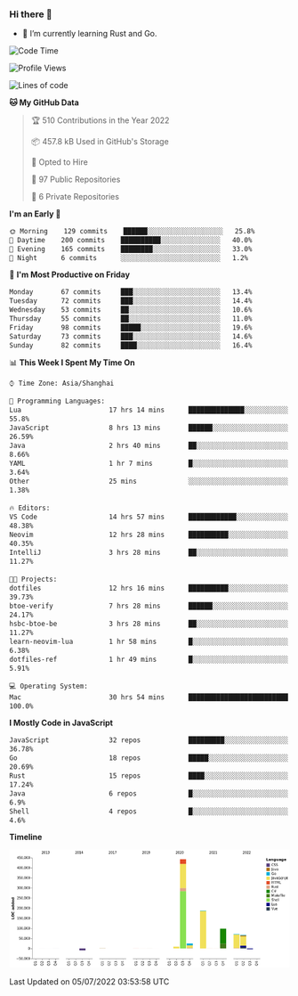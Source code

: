 ### Hi there 👋

- 🌱 I’m currently learning Rust and Go.

<!--START_SECTION:waka-->
![Code Time](http://img.shields.io/badge/Code%20Time-510%20hrs%2050%20mins-blue)

![Profile Views](http://img.shields.io/badge/Profile%20Views-0-blue)

![Lines of code](https://img.shields.io/badge/From%20Hello%20World%20I%27ve%20Written-894%20Thousand%20lines%20of%20code-blue)

**🐱 My GitHub Data** 

> 🏆 510 Contributions in the Year 2022
 > 
> 📦 457.8 kB Used in GitHub's Storage 
 > 
> 💼 Opted to Hire
 > 
> 📜 97 Public Repositories 
 > 
> 🔑 6 Private Repositories  
 > 
**I'm an Early 🐤** 

```text
🌞 Morning    129 commits    ██████░░░░░░░░░░░░░░░░░░░   25.8% 
🌆 Daytime    200 commits    ██████████░░░░░░░░░░░░░░░   40.0% 
🌃 Evening    165 commits    ████████░░░░░░░░░░░░░░░░░   33.0% 
🌙 Night      6 commits      ░░░░░░░░░░░░░░░░░░░░░░░░░   1.2%

```
📅 **I'm Most Productive on Friday** 

```text
Monday       67 commits     ███░░░░░░░░░░░░░░░░░░░░░░   13.4% 
Tuesday      72 commits     ███░░░░░░░░░░░░░░░░░░░░░░   14.4% 
Wednesday    53 commits     ██░░░░░░░░░░░░░░░░░░░░░░░   10.6% 
Thursday     55 commits     ██░░░░░░░░░░░░░░░░░░░░░░░   11.0% 
Friday       98 commits     █████░░░░░░░░░░░░░░░░░░░░   19.6% 
Saturday     73 commits     ███░░░░░░░░░░░░░░░░░░░░░░   14.6% 
Sunday       82 commits     ████░░░░░░░░░░░░░░░░░░░░░   16.4%

```


📊 **This Week I Spent My Time On** 

```text
⌚︎ Time Zone: Asia/Shanghai

💬 Programming Languages: 
Lua                      17 hrs 14 mins      ██████████████░░░░░░░░░░░   55.8% 
JavaScript               8 hrs 13 mins       ██████░░░░░░░░░░░░░░░░░░░   26.59% 
Java                     2 hrs 40 mins       ██░░░░░░░░░░░░░░░░░░░░░░░   8.66% 
YAML                     1 hr 7 mins         █░░░░░░░░░░░░░░░░░░░░░░░░   3.64% 
Other                    25 mins             ░░░░░░░░░░░░░░░░░░░░░░░░░   1.38%

🔥 Editors: 
VS Code                  14 hrs 57 mins      ████████████░░░░░░░░░░░░░   48.38% 
Neovim                   12 hrs 28 mins      ██████████░░░░░░░░░░░░░░░   40.35% 
IntelliJ                 3 hrs 28 mins       ██░░░░░░░░░░░░░░░░░░░░░░░   11.27%

🐱‍💻 Projects: 
dotfiles                 12 hrs 16 mins      ██████████░░░░░░░░░░░░░░░   39.73% 
btoe-verify              7 hrs 28 mins       ██████░░░░░░░░░░░░░░░░░░░   24.17% 
hsbc-btoe-be             3 hrs 28 mins       ██░░░░░░░░░░░░░░░░░░░░░░░   11.27% 
learn-neovim-lua         1 hr 58 mins        █░░░░░░░░░░░░░░░░░░░░░░░░   6.38% 
dotfiles-ref             1 hr 49 mins        █░░░░░░░░░░░░░░░░░░░░░░░░   5.91%

💻 Operating System: 
Mac                      30 hrs 54 mins      █████████████████████████   100.0%

```

**I Mostly Code in JavaScript** 

```text
JavaScript               32 repos            █████████░░░░░░░░░░░░░░░░   36.78% 
Go                       18 repos            █████░░░░░░░░░░░░░░░░░░░░   20.69% 
Rust                     15 repos            ████░░░░░░░░░░░░░░░░░░░░░   17.24% 
Java                     6 repos             █░░░░░░░░░░░░░░░░░░░░░░░░   6.9% 
Shell                    4 repos             █░░░░░░░░░░░░░░░░░░░░░░░░   4.6%

```


**Timeline**

![Chart not found](https://raw.githubusercontent.com/elton/elton/main/charts/bar_graph.png) 


 Last Updated on 05/07/2022 03:53:58 UTC
<!--END_SECTION:waka-->

<!--
**elton/elton** is a ✨ _special_ ✨ repository because its `README.md` (this file) appears on your GitHub profile.

Here are some ideas to get you started:

- 🔭 I’m currently working on ...
- 🌱 I’m currently learning ...
- 👯 I’m looking to collaborate on ...
- 🤔 I’m looking for help with ...
- 💬 Ask me about ...
- 📫 How to reach me: ...
- 😄 Pronouns: ...
- ⚡ Fun fact: ...
-->
